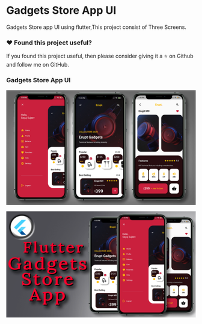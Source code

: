 # Gadgets Store App UI


Gadgets Store app UI using flutter,This project consist of Three Screens.

### :heart: Found this project useful?

If you found this project useful, then please consider giving it a :star: on Github and follow me on GitHub.


### Gadgets Store App UI

![App UI](/gadgetsallscr.png)

![App UI](/gadgetsthumb.png)

